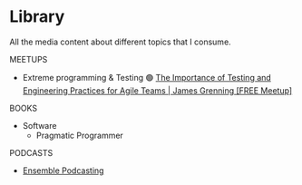 # Library
All the media content about different topics that I consume.

MEETUPS
- Extreme programming & Testing
  🟢 [The Importance of Testing and Engineering Practices for Agile Teams | James Grenning [FREE Meetup]](https://www.youtube.com/watch?v=HvyON4SCgpU)

BOOKS
- Software
  - Pragmatic Programmer

PODCASTS
- [Ensemble Podcasting](https://open.spotify.com/show/0sa3ACEoxLMy5NH7sisXVD?si=69d0ac8884274dc6)
